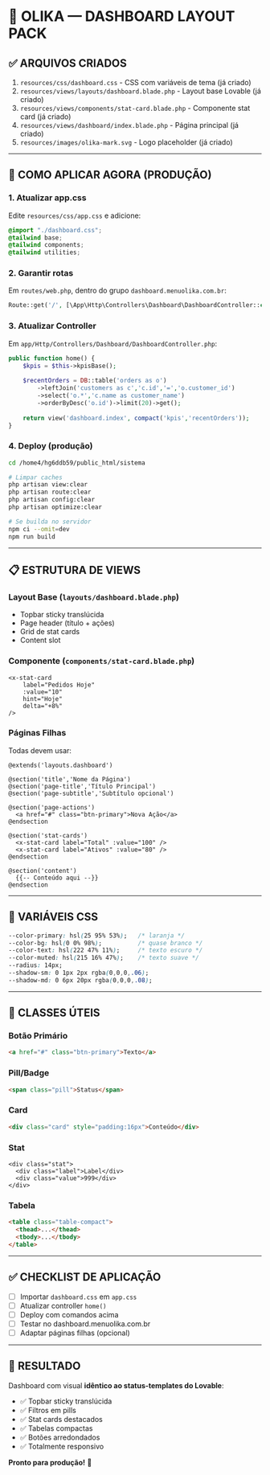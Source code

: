 # 🍞 OLIKA — DASHBOARD LAYOUT PACK

## ✅ ARQUIVOS CRIADOS

1. `resources/css/dashboard.css` - CSS com variáveis de tema (já criado)
2. `resources/views/layouts/dashboard.blade.php` - Layout base Lovable (já criado)
3. `resources/views/components/stat-card.blade.php` - Componente stat card (já criado)
4. `resources/views/dashboard/index.blade.php` - Página principal (já criado)
5. `resources/images/olika-mark.svg` - Logo placeholder (já criado)

---

## 🚀 COMO APLICAR AGORA (PRODUÇÃO)

### 1. Atualizar app.css
Edite `resources/css/app.css` e adicione:
```css
@import "./dashboard.css";
@tailwind base;
@tailwind components;
@tailwind utilities;
```

### 2. Garantir rotas
Em `routes/web.php`, dentro do grupo `dashboard.menuolika.com.br`:
```php
Route::get('/', [\App\Http\Controllers\Dashboard\DashboardController::class, 'index'])->name('dashboard.index');
```

### 3. Atualizar Controller
Em `app/Http/Controllers/Dashboard/DashboardController.php`:
```php
public function home() {
    $kpis = $this->kpisBase();
    
    $recentOrders = DB::table('orders as o')
        ->leftJoin('customers as c','c.id','=','o.customer_id')
        ->select('o.*','c.name as customer_name')
        ->orderByDesc('o.id')->limit(20)->get();
    
    return view('dashboard.index', compact('kpis','recentOrders'));
}
```

### 4. Deploy (produção)
```bash
cd /home4/hg6ddb59/public_html/sistema

# Limpar caches
php artisan view:clear
php artisan route:clear
php artisan config:clear
php artisan optimize:clear

# Se builda no servidor
npm ci --omit=dev
npm run build
```

---

## 📋 ESTRUTURA DE VIEWS

### Layout Base (`layouts/dashboard.blade.php`)
- Topbar sticky translúcida
- Page header (título + ações)
- Grid de stat cards
- Content slot

### Componente (`components/stat-card.blade.php`)
```blade
<x-stat-card 
    label="Pedidos Hoje" 
    :value="10" 
    hint="Hoje" 
    delta="+8%" 
/>
```

### Páginas Filhas
Todas devem usar:
```blade
@extends('layouts.dashboard')

@section('title','Nome da Página')
@section('page-title','Título Principal')
@section('page-subtitle','Subtítulo opcional')

@section('page-actions')
  <a href="#" class="btn-primary">Nova Ação</a>
@endsection

@section('stat-cards')
  <x-stat-card label="Total" :value="100" />
  <x-stat-card label="Ativos" :value="80" />
@endsection

@section('content')
  {{-- Conteúdo aqui --}}
@endsection
```

---

## 🎨 VARIÁVEIS CSS

```css
--color-primary: hsl(25 95% 53%);   /* laranja */
--color-bg: hsl(0 0% 98%);          /* quase branco */
--color-text: hsl(222 47% 11%);     /* texto escuro */
--color-muted: hsl(215 16% 47%);    /* texto suave */
--radius: 14px;
--shadow-sm: 0 1px 2px rgba(0,0,0,.06);
--shadow-md: 0 6px 20px rgba(0,0,0,.08);
```

---

## 🧩 CLASSES ÚTEIS

### Botão Primário
```html
<a href="#" class="btn-primary">Texto</a>
```

### Pill/Badge
```html
<span class="pill">Status</span>
```

### Card
```html
<div class="card" style="padding:16px">Conteúdo</div>
```

### Stat
```blade
<div class="stat">
  <div class="label">Label</div>
  <div class="value">999</div>
</div>
```

### Tabela
```html
<table class="table-compact">
  <thead>...</thead>
  <tbody>...</tbody>
</table>
```

---

## ✅ CHECKLIST DE APLICAÇÃO

- [ ] Importar `dashboard.css` em `app.css`
- [ ] Atualizar controller `home()`
- [ ] Deploy com comandos acima
- [ ] Testar no dashboard.menuolika.com.br
- [ ] Adaptar páginas filhas (opcional)

---

## 🎊 RESULTADO

Dashboard com visual **idêntico ao status-templates do Lovable**:
- ✅ Topbar sticky translúcida
- ✅ Filtros em pills
- ✅ Stat cards destacados
- ✅ Tabelas compactas
- ✅ Botões arredondados
- ✅ Totalmente responsivo

**Pronto para produção!** 🚀
